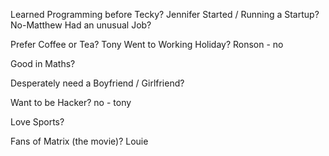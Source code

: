 Learned Programming before Tecky?
Jennifer
Started / Running a Startup?
No-Matthew
Had an unusual Job?

Prefer Coffee or Tea?
Tony
Went to Working Holiday?
Ronson - no

Good in Maths?

Desperately need a Boyfriend / Girlfriend?

Want to be Hacker?
no - tony

Love Sports?

Fans of Matrix (the movie)?
Louie